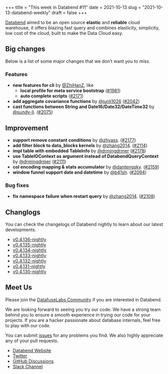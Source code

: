 +++
title = "This week in Databend #11"
date = 2021-10-13
slug = "2021-10-13-databend-weekly"
draft = false
+++

[Databend](https://github.com/datafuselabs/databend) aimed to be an open source **elastic** and **reliable** cloud warehouse, it offers blazing fast query and combines elasticity, simplicity, low cost of the cloud, built to make the Data Cloud easy.

## Big changes

Below is a list of some major changes that we don’t want you to miss.

### Features

- **new features for cli** by [@ZhiHanZ](https://github.com/ZhiHanZ), like
    - **local profile for meta service bootstrap** ([#1981](https://github.com/datafuselabs/databend/pull/1981))
    - **auto complete scripts** ([#2171](https://github.com/datafuselabs/databend/pull/2171))
- **add aggregate covariance functions** by [@junli1026](https://github.com/junli1026) ([#2042](https://github.com/datafuselabs/databend/pull/2042))
- **cast functions between String and Date16/Date32/DateTime32** by [@sundy-li](https://github.com/sundy-li). ([#2075](https://github.com/datafuselabs/databend/pull/2075))

## Improvement

- **support remove constant conditions** by [@zhyass](https://github.com/zhyass). ([#2177](https://github.com/datafuselabs/databend/pull/2177))
- **add filter block to data_blocks kernels** by [@zhang2014](https://github.com/zhang2014). ([#2114](https://github.com/datafuselabs/databend/pull/2114))
- **impl table with embedded TableInfo** by [@drmingdrmer](https://github.com/drmingdrmer) ([#2178](https://github.com/datafuselabs/databend/pull/2178))
- **use TableIOContext as argument instead of DatabendQueryContext** by [@drmingdrmer](https://github.com/drmingdrmer) ([#2111](https://github.com/datafuselabs/databend/pull/2111))
- **col encoding mapping & stats accumulator** by [@dantengsky](https://github.com/dantengsky). ([#2159](https://github.com/datafuselabs/databend/pull/2159))
- **window funnel support date and datetime** by [@b41sh](https://github.com/b41sh). ([#2094](https://github.com/datafuselabs/databend/pull/2094))

### Bug fixes

- **fix namespace failure when restart query** by [@zhang2014](https://github.com/zhang2014). ([#2108](https://github.com/datafuselabs/databend/pull/2108)) 

## Changlogs

You can check the changelogs of Databend nightly to learn about our latest developments.

- [v0.4.136-nightly](https://github.com/datafuselabs/databend/releases/tag/v0.4.136-nightly)
- [v0.4.135-nightly](https://github.com/datafuselabs/databend/releases/tag/v0.4.135-nightly)
- [v0.4.134-nightly](https://github.com/datafuselabs/databend/releases/tag/v0.4.134-nightly)
- [v0.4.133-nightly](https://github.com/datafuselabs/databend/releases/tag/v0.4.133-nightly)
- [v0.4.132-nightly](https://github.com/datafuselabs/databend/releases/tag/v0.4.132-nightly)
- [v0.4.131-nightly](https://github.com/datafuselabs/databend/releases/tag/v0.4.131-nightly)
- [v0.4.130-nightly](https://github.com/datafuselabs/databend/releases/tag/v0.4.130-nightly)

## Meet Us

Please join the [DatafuseLabs Community](https://github.com/datafuselabs/) if you are interested in Databend.

We are looking forward to seeing you try our code. We have a strong team behind you to ensure a smooth experience in trying our code for your projects.
If you are a hacker passionate about database internals, feel free to play with our code.

You can submit [issues](https://github.com/datafuselabs/databend/issues) for any problems you find. We also highly appreciate any of your pull requests.

- [Databend Website](https://databend.rs)
- [Twitter](https://twitter.com/Datafuse_Labs)
- [GitHub Discussions](https://github.com/datafuselabs/databend/discussions)
- [Slack Channel](https://datafusecloud.slack.com/join/shared_invite/zt-nojrc9up-50IRla1Y1h56rqwCTkkDJA)
